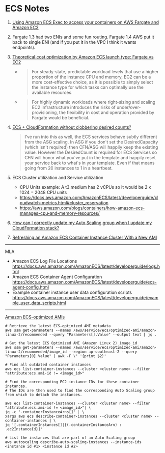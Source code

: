 # ECS Notes

1. [Using Amazon ECS Exec to access your containers on AWS Fargate and Amazon EC2](https://aws.amazon.com/blogs/containers/new-using-amazon-ecs-exec-access-your-containers-fargate-ec2/)

1. Fargate 1.3 had two ENIs and some fun routing. Fargate 1.4 AWS put it back to single ENI (and if you put it in the VPC I think it wants endpoints).

1. [Theoretical cost optimization by Amazon ECS launch type: Fargate vs EC2](https://aws.amazon.com/blogs/containers/theoretical-cost-optimization-by-amazon-ecs-launch-type-fargate-vs-ec2/)
    - > For steady-state, predictable workload levels that use a higher proportion of the instance CPU and memory, EC2 can be a more cost-effective choice, as it is possible to simply select the instance type for which tasks can optimally use the available resources.
    - > For highly dynamic workloads where right-sizing and scaling EC2 infrastructure introduces the risks of under/over-provisioning, the flexibility in cost and operation provided by Fargate would be beneficial.

1. [ECS + CloudFormation without clobbering desired counts?](https://www.reddit.com/r/aws/comments/6pwxkv/ecs_cloudformation_without_clobbering_desired/)
    > I've run into this as well, the ECS services behave subtly different from the ASG scaling. In ASG if you don't set the DesiredCapacity (which isn't required) then CFN/ASG will happily keep the existing value. However the DesiredCount is required for ECS Services so CFN will honor what you've put in the template and happily reset your service back to what's in your template. Even if that means going from 20 instances to 1 in a heartbeat.

1. ECS Cluster utilization and Service utilization
    - CPU Units example: A t3.medium has 2 vCPUs so it would be 2 x 1024 = 2048 CPU units
    - https://docs.aws.amazon.com/AmazonECS/latest/developerguide/cloudwatch-metrics.html#cluster_reservation
    - https://aws.amazon.com/blogs/containers/how-amazon-ecs-manages-cpu-and-memory-resources/

1. [How can I correctly update my Auto Scaling group when I update my CloudFormation stack?](https://aws.amazon.com/premiumsupport/knowledge-center/auto-scaling-group-rolling-updates/)

1. [Refreshing an Amazon ECS Container Instance Cluster With a New AMI](https://aws.amazon.com/blogs/compute/refreshing-an-amazon-ecs-container-instance-cluster-with-a-new-ami/)

---

MLA

- Amazon ECS Log File Locations https://docs.aws.amazon.com/AmazonECS/latest/developerguide/logs.html
- Amazon ECS Container Agent Configuration https://docs.aws.amazon.com/AmazonECS/latest/developerguide/ecs-agent-config.html
- Example container instance user data configuration scripts https://docs.aws.amazon.com/AmazonECS/latest/developerguide/example_user_data_scripts.html

---

[Amazon ECS-optimized AMIs](https://docs.aws.amazon.com/AmazonECS/latest/developerguideecs-optimized_AMI.html)

```
# Retrieve the latest ECS–optimized AMI metadata
aws ssm get-parameters --names /aws/service/ecs/optimized-ami/amazon-linux-2/recommended --query "Parameters[].Value" --output text | jq .

# Get the latest ECS Optimized AMI (Amazon Linux 2) image_id
aws ssm get-parameters --names /aws/service/ecs/optimized-ami/amazon-linux-2/recommended/image_id --region ap-southeast-2 --query "Parameters[0].Value" | awk -F \" '{print $2}'

# Find all outdated container instances
aws ecs list-container-instances --cluster <cluster name> --filter "attribute:ecs.ami-id != <image_id>"

# Find the corresponding EC2 instance IDs for these container instances.
# The IDs are then used to find the corresponding Auto Scaling group from which to detach the instances.

aws ecs list-container-instances --cluster <cluster name> --filter "attribute:ecs.ami-id != <image_id>"| \
jq -c '.containerInstanceArns[]' | \
xargs aws ecs describe-container-instances --cluster <cluster name> --container-instances | \
jq '[.containerInstances[]|{(.containerInstanceArn) : .ec2InstanceId}]'

# List the instances that are part of an Auto Scaling group
aws autoscaling describe-auto-scaling-instances --instance-ids <instance id #1> <instance id #2>
```
